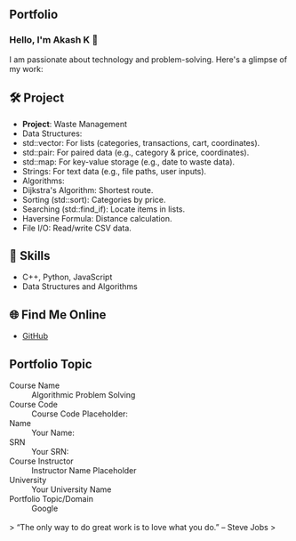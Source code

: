 ## Portfolio

### Hello, I'm Akash K 👋

I am passionate about technology and problem-solving. Here's a glimpse of my work:

## 🛠️ Project
- **Project**: Waste Management
- Data Structures:
- std::vector: For lists (categories, transactions, cart, coordinates).
- std::pair: For paired data (e.g., category & price, coordinates).
- std::map: For key-value storage (e.g., date to waste data).
- Strings: For text data (e.g., file paths, user inputs).
- Algorithms:
- Dijkstra's Algorithm: Shortest route.
- Sorting (std::sort): Categories by price.
- Searching (std::find_if): Locate items in lists.
- Haversine Formula: Distance calculation.
- File I/O: Read/write CSV data.
  

## 🚀 Skills
- C++, Python, JavaScript
- Data Structures and Algorithms

## 🌐 Find Me Online
- [GitHub](https://github.com/your-github-Akashk132)

## Portfolio Topic

<WasteManagement>
<dt>Course Name</ Algorithms Lab>
<dd>Algorithmic Problem Solving</dd>
<dt>Course Code</dt>
<dd>Course Code Placeholder:</24ECSP205>
<dt>Name</dt>
<dd>Your Name:</Akash K>
<dt>SRN</dt>
<dd>Your SRN:</02FE23BCS132>
<dt>Course Instructor</dt>
<dd>Instructor Name Placeholder</ Vaishali Y. Parab>
<dt>University</>
<dd>Your University Name</KLE TECHNOLOGICAL UNIVERSITY>
<dt>Portfolio Topic/Domain</Waste Management>
<dd>Google</dd>
</dl>

<br> 
> “The only way to do great work is to love what you do.” – Steve Jobs
>
